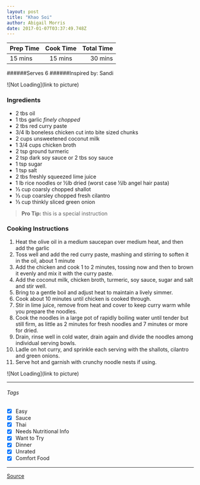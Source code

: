 ```yaml
---
layout: post
title: "Khao Soi"
author: Abigail Morris
date: 2017-01-07T03:37:49.748Z
---
```


| Prep Time  | Cook Time    | Total Time  |
| ---------- |:------------:| -----------:|
| 15 mins    | 15 mins      | 30 mins     |


######Serves 6
######Inspired by: Sandi

![Not Loading](link to picture)

### Ingredients

* 2 tbs oil
* 1 tbs garlic *finely chopped*
* 2 tbs red curry paste
* 3/4 lb boneless chicken cut into bite sized chunks
* 2 cups unsweetened coconut milk
* 1 3/4 cups chicken broth
* 2 tsp ground turmeric
* 2 tsp dark soy sauce or 2 tbs soy sauce
* 1 tsp sugar
* 1 tsp salt
* 2 tbs freshly squeezed lime juice
* 1 lb rice noodles or ½lb dried (worst case ½lb angel hair pasta)
* ⅓ cup coarsly chopped shallot
* ⅓ cup coarsley chopped fresh cilantro
* ⅓ cup thinkly sliced green onion

> **Pro Tip:** this is a special instruction

### Cooking Instructions

1. Heat the olive oil in a medium saucepan over medium heat, and then add the garlic
2. Toss well and add the red curry paste, mashing and stirring to soften it in the oil, about 1 minute
3. Add the chicken and cook 1 to 2 minutes, tossing now and then to brown it evenly and mix it with the curry paste.
4. Add the coconut milk, chicken broth, turmeric, soy sauce, sugar and salt and stir well.
5. Bring to a gentle boil and adjust heat to maintain a lively simmer.
6. Cook about 10 minutes until chicken is cooked through.
7. Stir in lime juice, remove from heat and cover to keep curry warm while you prepare the noodles.
8. Cook the noodles in a large pot of rapidly boiling water until tender but still firm, as little as 2 minutes for fresh noodles and 7 minutes or more for dried.
9. Drain, rinse well in cold water, drain again and divide the noodles among individual serving bowls.
10. Ladle on hot curry, and sprinkle each serving with the shallots, cilantro and green onions.
11. Serve hot and garnish with crunchy noodle nests if using.

![Not Loading](link to picture)

---

###### Tags
- [x] Easy
- [x] Sauce
- [x] Thai
- [x] Needs Nutritional Info
- [x] Want to Try
- [x] Dinner
- [x] Unrated
- [x] Comfort Food

---

[Source](http://www.food.com/recipe/chiang-mai-curry-noodles-kao-soi-192829)

